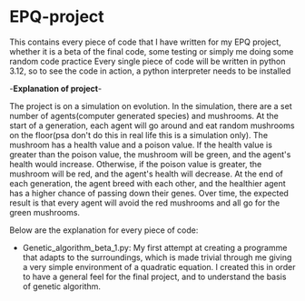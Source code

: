 # EPQ-project
This contains every piece of code that I have written for my EPQ project, whether it is a beta of the final code, some testing or simply me doing some random code practice
Every single piece of code will be written in python 3.12, so to see the code in action, a python interpreter needs to be installed

-**Explanation of project**-

The project is on a simulation on evolution. In the simulation, there are a set number of agents(computer generated species) and mushrooms. At the start of a generation, each agent will go around and eat random mushrooms on the floor(psa don't do this in real life this is a simulation only). The mushroom has a health value and a poison value. If the health value is greater than the poison value, the mushroom will be green, and the agent's health would increase. Otherwise, if the poison value is greater, the mushroom will be red, and the agent's health will decrease. At the end of each generation, the agent breed with each other, and the healthier agent has a higher chance of passing down their genes. Over time, the expected result is that every agent will avoid the red mushrooms and all go for the green mushrooms.




Below are the explanation for every piece of code:

- Genetic_algorithm_beta_1.py:
My first attempt at creating a programme that adapts to the surroundings, which is made trivial through me giving a very simple environment of a quadratic equation. I created this in order to have a general feel for the final project, and to understand the basis of genetic algorithm.
 
